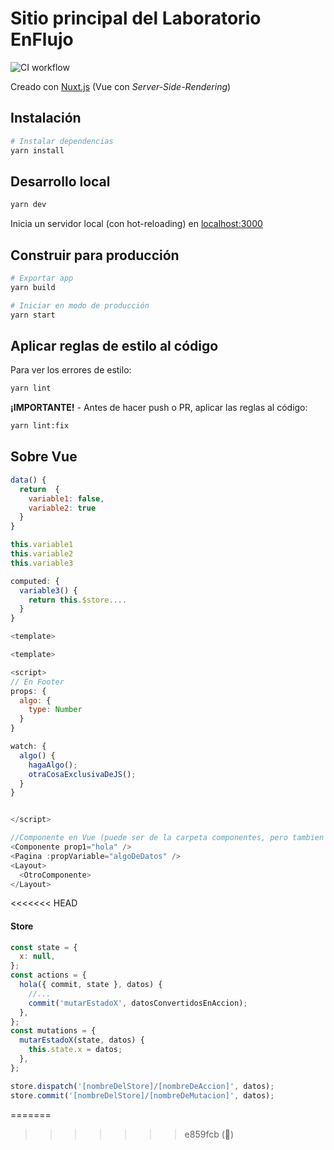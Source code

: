 # Sitio principal del Laboratorio EnFlujo

![CI workflow](https://github.com/enflujo/enflujo-www/actions/workflows/ci.yml/badge.svg)

Creado con [Nuxt.js](https://nuxtjs.org) (Vue con _Server-Side-Rendering_)

## Instalación

```bash
# Instalar dependencias
yarn install
```

## Desarrollo local

```bash
yarn dev
```

Inicia un servidor local (con hot-reloading) en [localhost:3000](http://localhost:3000)

## Construir para producción

```bash
# Exportar app
yarn build

# Iniciar en modo de producción
yarn start
```

## Aplicar reglas de estilo al código

Para ver los errores de estilo:

```bash
yarn lint
```

**¡IMPORTANTE!** - Antes de hacer push o PR, aplicar las reglas al código:

```bash
yarn lint:fix
```

## Sobre Vue

```js
data() {
  return  {
    variable1: false,
    variable2: true
  }
}

this.variable1
this.variable2
this.variable3

computed: {
  variable3() {
    return this.$store....
  }
}
```

```js
<template>

<template>

<script>
// En Footer
props: {
  algo: {
    type: Number
  }
}

watch: {
  algo() {
    hagaAlgo();
    otraCosaExclusivaDeJS();
  }
}


</script>
```

```js
//Componente en Vue (puede ser de la carpeta componentes, pero tambien los layouts y pages). En resumen, todos los archivos .vue son componentes.
<Componente prop1="hola" />
<Pagina :propVariable="algoDeDatos" />
<Layout>
  <OtroComponente>
</Layout>
```

<<<<<<< HEAD

#### Store

```js
const state = {
  x: null,
};
const actions = {
  hola({ commit, state }, datos) {
    //...
    commit('mutarEstadoX', datosConvertidosEnAccion);
  },
};
const mutations = {
  mutarEstadoX(state, datos) {
    this.state.x = datos;
  },
};
```

```js
store.dispatch('[nombreDelStore]/[nombreDeAccion]', datos);
store.commit('[nombreDelStore]/[nombreDeMutacion]', datos);
```

=======

> > > > > > > e859fcb (💩)
